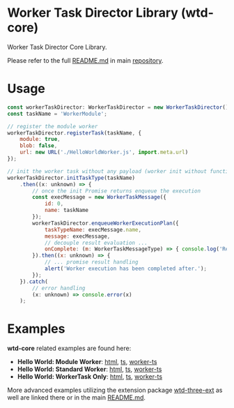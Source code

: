 # Worker Task Director Library (wtd-core)

Worker Task Director Core Library.

Please refer to the full [README.md](../../README.md) in main [repository](https://github.com/kaisalmen/wtd).

# Usage

```javascript
const workerTaskDirector: WorkerTaskDirector = new WorkerTaskDirector();
const taskName = 'WorkerModule';

// register the module worker
workerTaskDirector.registerTask(taskName, {
    module: true,
    blob: false,
    url: new URL('./HelloWorldWorker.js', import.meta.url)
});

// init the worker task without any payload (worker init without function invocation on worker)
workerTaskDirector.initTaskType(taskName)
    .then((x: unknown) => {
        // once the init Promise returns enqueue the execution
        const execMessage = new WorkerTaskMessage({
            id: 0,
            name: taskName
        });
        workerTaskDirector.enqueueWorkerExecutionPlan({
            taskTypeName: execMessage.name,
            message: execMessage,
            // decouple result evaluation ...
            onComplete: (m: WorkerTaskMessageType) => { console.log('Received final command: ' + m.cmd); }
        }).then((x: unknown) => {
            // ... promise result handling
            alert('Worker execution has been completed after.');
        });
    }).catch(
        // error handling
        (x: unknown) => console.error(x)
    );
```

# Examples

**wtd-core** related examples are found here:

- **Hello World: Module Worker**: [html](https://github.com/kaisalmen/wtd/blob/HEAD/packages/examples/helloWorld.html), [ts](https://github.com/kaisalmen/wtd/blob/HEAD/packages/examples/src/helloWorld/HelloWorld.ts), [worker-ts](https://github.com/kaisalmen/wtd/blob/HEAD/packages/examples/src/worker/HelloWorldWorker.ts)
- **Hello World: Standard Worker**: [html](https://github.com/kaisalmen/wtd/blob/HEAD/packages/examples/helloWorldStandard.html), [ts](https://github.com/kaisalmen/wtd/blob/HEAD/packages/examples/src/helloWorld/HelloWorldStandard.ts), [worker-ts](https://github.com/kaisalmen/wtd/blob/HEAD/packages/examples/src/worker/HelloWorldWorker.ts)
- **Hello World: WorkerTask Only**: [html](https://github.com/kaisalmen/wtd/blob/HEAD/packages/examples/helloWorldWorkerTask.html), [ts](https://github.com/kaisalmen/wtd/blob/HEAD/packages/examples/src/helloWorld/HelloWorldWorkerTask.ts), [worker-ts](https://github.com/kaisalmen/wtd/blob/HEAD/packages/examples/src/worker/HelloWorldWorker.ts)

More advanced examples utilizing the extension package [wtd-three-ext](https://www.npmjs.com/package/wtd-three-ext) as well are linked there or in the main [README.md](../../README.md).
